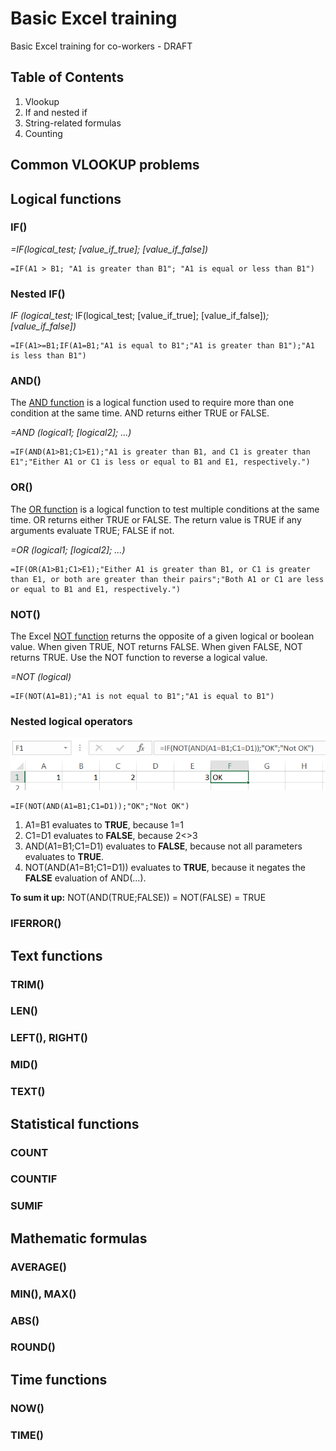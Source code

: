 # Basic Excel training
Basic Excel training for co-workers - DRAFT

## Table of Contents

1. Vlookup
1. If and nested if
1. String-related formulas
1. Counting

## Common VLOOKUP problems

## Logical functions
### IF()
*=IF(logical_test; [value_if_true]; [value_if_false])*

    =IF(A1 > B1; "A1 is greater than B1"; "A1 is equal or less than B1")
### Nested IF()
*IF (logical_test;* IF(logical_test; [value_if_true]; [value_if_false])*; [value_if_false])*

    =IF(A1>=B1;IF(A1=B1;"A1 is equal to B1";"A1 is greater than B1");"A1 is less than B1")
### AND()
The [AND function](https://exceljet.net/excel-functions/excel-and-function) is a logical function used to require more than one condition at the same time. AND returns either TRUE or FALSE.

*=AND (logical1; [logical2]; ...)*

    =IF(AND(A1>B1;C1>E1);"A1 is greater than B1, and C1 is greater than E1";"Either A1 or C1 is less or equal to B1 and E1, respectively.")
### OR()
The [OR function](https://exceljet.net/excel-functions/excel-or-function) is a logical function to test multiple conditions at the same time. OR returns either TRUE or FALSE. The return value is TRUE if any arguments evaluate TRUE; FALSE if not.

*=OR (logical1; [logical2]; ...)*

    =IF(OR(A1>B1;C1>E1);"Either A1 is greater than B1, or C1 is greater than E1, or both are greater than their pairs";"Both A1 or C1 are less or equal to B1 and E1, respectively.")
### NOT()
The Excel [NOT function](https://exceljet.net/excel-functions/excel-not-function) returns the opposite of a given logical or boolean value. When given TRUE, NOT returns FALSE. When given FALSE, NOT returns TRUE. Use the NOT function to reverse a logical value.

*=NOT (logical)*

    =IF(NOT(A1=B1);"A1 is not equal to B1";"A1 is equal to B1")
### Nested logical operators

![Nested logical operators](nested_logical.png?raw=true "Nested logical operators")

    =IF(NOT(AND(A1=B1;C1=D1));"OK";"Not OK")
1. A1=B1 evaluates to **TRUE**, because 1=1
1. C1=D1 evaluates to **FALSE**, because 2<>3
1. AND(A1=B1;C1=D1) evaluates to **FALSE**, because not all parameters evaluates to **TRUE**.
1. NOT(AND(A1=B1;C1=D1)) evaluates to **TRUE**, because it negates the **FALSE** evaluation of AND(...).

**To sum it up:** NOT(AND(TRUE;FALSE)) = NOT(FALSE) = TRUE

### IFERROR()

## Text functions
### TRIM()
### LEN()
### LEFT(), RIGHT()
### MID()
### TEXT()

## Statistical functions
### COUNT
### COUNTIF
### SUMIF

## Mathematic formulas
### AVERAGE()
### MIN(), MAX()
### ABS()
### ROUND()

## Time functions
### NOW()
### TIME()
